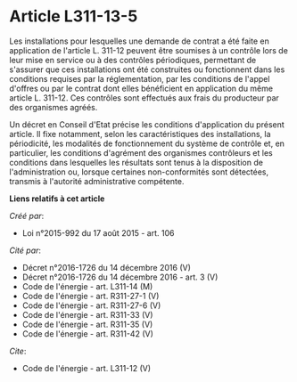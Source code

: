 # Article L311-13-5

Les installations pour lesquelles une demande de contrat a été faite en application de l'article L. 311-12 peuvent être
soumises à un contrôle lors de leur mise en service ou à des contrôles périodiques, permettant de s'assurer que ces
installations ont été construites ou fonctionnent dans les conditions requises par la réglementation, par les conditions de
l'appel d'offres ou par le contrat dont elles bénéficient en application du même article L. 311-12. Ces contrôles sont
effectués aux frais du producteur par des organismes agréés. 

Un décret en Conseil d'Etat précise les conditions d'application du présent article. Il fixe notamment, selon les
caractéristiques des installations, la périodicité, les modalités de fonctionnement du système de contrôle et, en
particulier, les conditions d'agrément des organismes contrôleurs et les conditions dans lesquelles les résultats sont tenus
à la disposition de l'administration ou, lorsque certaines non-conformités sont détectées, transmis à l'autorité
administrative compétente.

**Liens relatifs à cet article**

_Créé par_:

  - Loi n°2015-992 du 17 août 2015 - art. 106

_Cité par_:

  - Décret n°2016-1726 du 14 décembre 2016 (V)
  - Décret n°2016-1726 du 14 décembre 2016 - art. 3 (V)
  - Code de l'énergie - art. L311-14 (M)
  - Code de l'énergie - art. R311-27-1 (V)
  - Code de l'énergie - art. R311-27-6 (V)
  - Code de l'énergie - art. R311-33 (V)
  - Code de l'énergie - art. R311-35 (V)
  - Code de l'énergie - art. R311-42 (V)

_Cite_:

  - Code de l'énergie - art. L311-12 (V)
